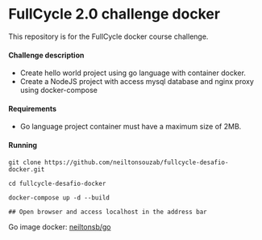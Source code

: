 
# FullCycle 2.0 challenge docker

This repository is for the FullCycle docker course challenge.

#### Challenge description

- Create hello world project using go language with container docker.
- Create a NodeJS project with access mysql database and nginx proxy using docker-compose

#### Requirements

- Go language project container must have a maximum size of 2MB.


#### Running

```
git clone https://github.com/neiltonsouzab/fullcycle-desafio-docker.git

cd fullcycle-desafio-docker

docker-compose up -d --build

## Open browser and access localhost in the address bar
```

Go image docker: [neiltonsb/go](https://hub.docker.com/repository/docker/neiltonsb/go)
